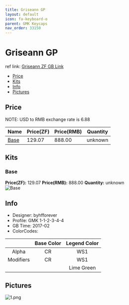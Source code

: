 ```yaml
---
title: Griseann GP
layout: default
icon: fa-keyboard-o
parent: GMK Keycaps
nav_order: 33150
---
```


# Griseann GP

ref link: [Griseann ZF GB Link](https://en.zfrontier.com/products/gmk-griseann)

* [Price](#price)
* [Kits](#kits)
* [Info](#info)
* [Pictures](#pictures)


## Price  
NOTE: USD to RMB exchange rate is 6.88

| Name          | Price(ZF)    |  Price(RMB) | Quantity |
| ------------- | ------------ |  ---------- | -------- |
|[Base](#base)|129.07|888.00|unknown|


## Kits
### Base
**Price(ZF):** 129.07    **Price(RMB):** 888.00    **Quantity:** unknown  
<img src="{{ 'assets/images/gmk-keycaps/griseann/kits_pics/base.jpg' | relative_url }}" alt="Base" class="image featured">


## Info
* Designer: byhfforever
* Profile: GMK 1-1-2-3-4-4
* GB Time: 2017-02
* ColorCodes: 

| |Base Color     | Legend Color
| :-------------: | :-------------: | :------------:
|Alpha|CR|WS1
|Modifiers|CR|WS1
|||Lime Green


## Pictures
<img src="{{ 'assets/images/gmk-keycaps/griseann/rendering_pics/1.png' | relative_url }}" alt="1.png" class="image featured">
